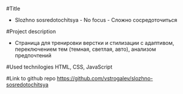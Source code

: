 #Title
- Slozhno sosredotochitsya - No focus - Сложно сосредоточиться

#Project description
- Страница для тренировки верстки и стилизации с адаптивом, переключением тем (темная, светлая, авто), анализом предпочтений

#Used technilogies
HTML, CSS, JavaScript

#Link to github repo
https://github.com/vstrogalev/slozhno-sosredotochitsya